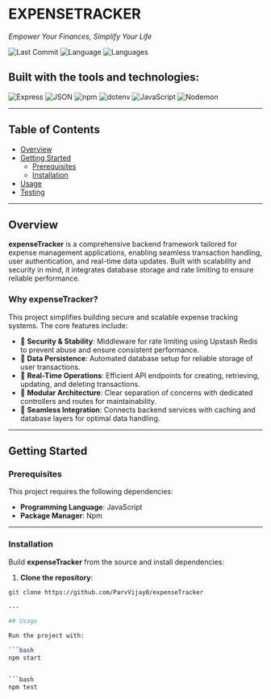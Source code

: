 # EXPENSETRACKER

*Empower Your Finances, Simplify Your Life*

![Last Commit](https://img.shields.io/badge/last%20commit-today-brightgreen)
![Language](https://img.shields.io/badge/javascript-100%25-yellow)
![Languages](https://img.shields.io/badge/languages-1-blue)

## Built with the tools and technologies:

![Express](https://img.shields.io/badge/EX-Express-black?logo=express)
![JSON](https://img.shields.io/badge/-JSON-black?logo=json)
![npm](https://img.shields.io/badge/-npm-red?logo=npm)
![dotenv](https://img.shields.io/badge/-.ENV-yellow)
![JavaScript](https://img.shields.io/badge/-JavaScript-yellow?logo=javascript)
![Nodemon](https://img.shields.io/badge/-Nodemon-brightgreen)

---

## Table of Contents

- [Overview](#overview)
- [Getting Started](#getting-started)
  - [Prerequisites](#prerequisites)
  - [Installation](#installation)
- [Usage](#usage)
- [Testing](#testing)

---

## Overview

**expenseTracker** is a comprehensive backend framework tailored for expense management applications, enabling seamless transaction handling, user authentication, and real-time data updates. Built with scalability and security in mind, it integrates database storage and rate limiting to ensure reliable performance.

### Why expenseTracker?

This project simplifies building secure and scalable expense tracking systems. The core features include:

- 🔐 **Security & Stability**: Middleware for rate limiting using Upstash Redis to prevent abuse and ensure consistent performance.
- 💾 **Data Persistence**: Automated database setup for reliable storage of user transactions.
- 🔁 **Real-Time Operations**: Efficient API endpoints for creating, retrieving, updating, and deleting transactions.
- 🧩 **Modular Architecture**: Clear separation of concerns with dedicated controllers and routes for maintainability.
- 🔄 **Seamless Integration**: Connects backend services with caching and database layers for optimal data handling.

---

## Getting Started

### Prerequisites

This project requires the following dependencies:

- **Programming Language**: JavaScript  
- **Package Manager**: Npm

---

### Installation

Build **expenseTracker** from the source and install dependencies:

1. **Clone the repository**:

```bash
git clone https://github.com/ParvVijay0/expenseTracker

---

## Usage

Run the project with:

```bash
npm start


```bash 
npm test

